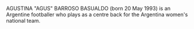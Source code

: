AGUSTINA "AGUS" BARROSO BASUALDO (born 20 May 1993) is an Argentine footballer who plays as a centre back for the Argentina women's national team.
